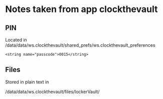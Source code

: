 ﻿# Notes taken from app clockthevault 

## PIN

Located in /data/data/ws.clockthevault/shared_prefs/ws.clockthevault_preferences

```<string name="passcode">0015</string>```

## Files

Stored in plain text in

/data/data/ws.clockthevault/files/lockerVault/
